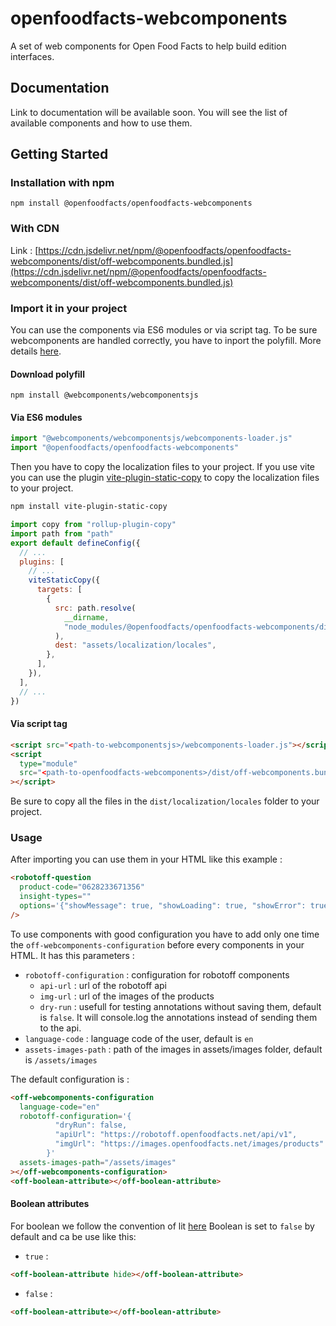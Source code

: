 # openfoodfacts-webcomponents

A set of web components for Open Food Facts to help build edition interfaces.

## Documentation

Link to documentation will be available soon.
You will see the list of available components and how to use them.

## Getting Started

### Installation with npm

`npm install @openfoodfacts/openfoodfacts-webcomponents`

### With CDN

Link : [https://cdn.jsdelivr.net/npm/@openfoodfacts/openfoodfacts-webcomponents/dist/off-webcomponents.bundled.js](https://cdn.jsdelivr.net/npm/@openfoodfacts/openfoodfacts-webcomponents/dist/off-webcomponents.bundled.js)

### Import it in your project

You can use the components via ES6 modules or via script tag. To be sure webcomponents are handled correctly, you have to inport the polyfill.
More details [here](https://lit.dev/docs/v1/tools/use/).

#### Download polyfill

`npm install @webcomponents/webcomponentsjs`

#### Via ES6 modules

```js
import "@webcomponents/webcomponentsjs/webcomponents-loader.js"
import "@openfoodfacts/openfoodfacts-webcomponents"
```

Then you have to copy the localization files to your project.
If you use vite you can use the plugin [vite-plugin-static-copy](https://github.com/sapphi-red/vite-plugin-static-copy) to copy the localization files to your project.

```bash
npm install vite-plugin-static-copy
```

```javascript
import copy from "rollup-plugin-copy"
import path from "path"
export default defineConfig({
  // ...
  plugins: [
    // ...
    viteStaticCopy({
      targets: [
        {
          src: path.resolve(
            __dirname,
            "node_modules/@openfoodfacts/openfoodfacts-webcomponents/dist/localization/locales/*.js"
          ),
          dest: "assets/localization/locales",
        },
      ],
    }),
  ],
  // ...
})
```

#### Via script tag

```html
<script src="<path-to-webcomponentsjs>/webcomponents-loader.js"></script>
<script
  type="module"
  src="<path-to-openfoodfacts-webcomponents>/dist/off-webcomponents.bundled.js"
></script>
```

Be sure to copy all the files in the `dist/localization/locales` folder to your project.

### Usage

After importing you can use them in your HTML like this example :

```html
<robotoff-question
  product-code="0628233671356"
  insight-types=""
  options='{"showMessage": true, "showLoading": true, "showError": true}'
/>
```

To use components with good configuration you have to add only one time the `off-webcomponents-configuration` before every components in your HTML.
It has this parameters :

- `robotoff-configuration` : configuration for robotoff components
  - `api-url` : url of the robotoff api
  - `img-url` : url of the images of the products
  - `dry-run` : usefull for testing annotations without saving them, default is `false`. It will console.log the annotations instead of sending them to the api.
- `language-code` : language code of the user, default is `en`
- `assets-images-path` : path of the images in assets/images folder, default is `/assets/images`

The default configuration is :

```html
<off-webcomponents-configuration
  language-code="en"
  robotoff-configuration='{
          "dryRun": false,
          "apiUrl": "https://robotoff.openfoodfacts.net/api/v1",
          "imgUrl": "https://images.openfoodfacts.net/images/products"
        }'
  assets-images-path="/assets/images"
></off-webcomponents-configuration>
<off-boolean-attribute></off-boolean-attribute>
```

#### Boolean attributes

For boolean we follow the convention of lit [here](https://lit.dev/docs/components/properties/#boolean-attributes) Boolean is set to `false` by default and ca be use like this:

- `true` :

```html
<off-boolean-attribute hide></off-boolean-attribute>
```

- `false` :

```html
<off-boolean-attribute></off-boolean-attribute>
```
